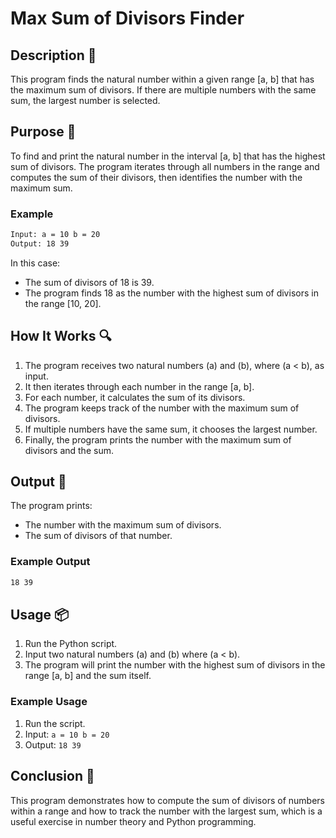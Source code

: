 # Max Sum of Divisors Finder

## Description 📝

This program finds the natural number within a given range [a, b] that has the maximum sum of divisors.
If there are multiple numbers with the same sum, the largest number is selected.

## Purpose 🎯

To find and print the natural number in the interval [a, b] that has the highest sum of divisors.
The program iterates through all numbers in the range and computes the sum of their divisors, then identifies the number with the maximum sum.

### Example

```bash
Input: a = 10 b = 20
Output: 18 39
```

In this case:

-   The sum of divisors of 18 is 39.
-   The program finds 18 as the number with the highest sum of divisors in the range [10, 20].

## How It Works 🔍

1. The program receives two natural numbers \(a\) and \(b\), where \(a < b\), as input.
2. It then iterates through each number in the range [a, b].
3. For each number, it calculates the sum of its divisors.
4. The program keeps track of the number with the maximum sum of divisors.
5. If multiple numbers have the same sum, it chooses the largest number.
6. Finally, the program prints the number with the maximum sum of divisors and the sum.

## Output 📜

The program prints:

-   The number with the maximum sum of divisors.
-   The sum of divisors of that number.

### Example Output

```bash
18 39
```

## Usage 📦

1. Run the Python script.
2. Input two natural numbers \(a\) and \(b\) where \(a < b\).
3. The program will print the number with the highest sum of divisors in the range [a, b] and the sum itself.

### Example Usage

1. Run the script.
2. Input: `a = 10 b = 20`
3. Output: `18 39`

## Conclusion 🚀

This program demonstrates how to compute the sum of divisors of numbers within a range and how to track the number with the largest sum, which is a useful exercise in number theory and Python programming.
